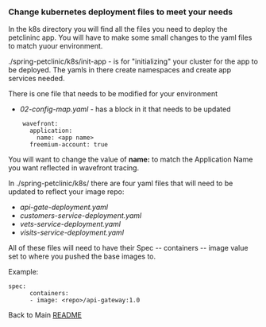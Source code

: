 ### Change kubernetes deployment files to meet your needs

In the k8s directory you will find all the files you need to deploy the petclininc app. You will have to make some small changes to the yaml files to match yuour environment. 

./spring-petclinic/k8s/init-app - is for "initializing" your cluster for the app to be deployed. The yamls in there create namespaces and create app services needed. 

There is one file that needs to be modified for your environment
- *02-config-map.yaml* - has a block in it that needs to be updated

```
    wavefront:
      application:
        name: <app name>
      freemium-account: true
```

You will want to change the value of **name:** to match the Application Name you want reflected in wavefront tracing.

In ./spring-petclinic/k8s/ there are four yaml files that will need to be updated to reflect your image repo: 

- *api-gate-deployment.yaml*
- *customers-service-deployment.yaml* 
- *vets-service-deployment.yaml*
- *visits-service-deployment.yaml* 

All of these files will need to have their Spec -- containers -- image value set to where you pushed the base images to. 

Example:

```
spec:
      containers:
      - image: <repo>/api-gateway:1.0
```

Back to Main [README](./README.MD)